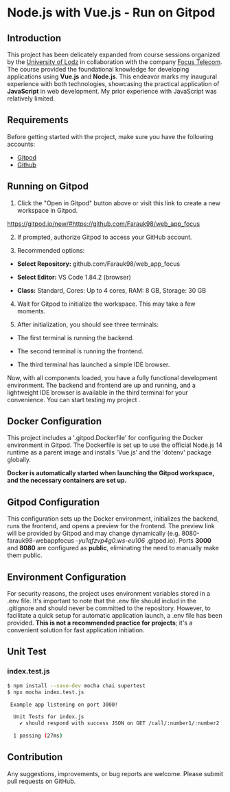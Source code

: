 # Node.js with Vue.js - Run on Gitpod

## Introduction

This project has been delicately expanded from course sessions organized by the [University of Lodz](https://www.uni.lodz.pl) in collaboration with the company [Focus Telecom](https://focustelecom.pl/). The course provided the foundational knowledge for developing applications using **Vue.js** and **Node.js**. This endeavor marks my inaugural experience with both technologies, showcasing the practical application of **JavaScript** in web development. My prior experience with JavaScript was relatively limited.

## Requirements

Before getting started with the project, make sure you have the following accounts:

- [Gitpod](https://gitpod.io/) 
- [Github](https://github.com/)

## Running on Gitpod

1. Click the "Open in Gitpod" button above or visit this link to create a new workspace in Gitpod.

https://gitpod.io/new/#https://github.com/Farauk98/web_app_focus

2. If prompted, authorize Gitpod to access your GitHub account.

3. Recommended options:

* **Select Repository:** github.com/Farauk98/web_app_focus

* **Select Editor:** VS Code 1.84.2 (browser)

* **Class:** Standard, Cores: Up to 4 cores, RAM: 8 GB, Storage: 30 GB

4. Wait for Gitpod to initialize the workspace. This may take a few moments.

5. After initialization, you should see three terminals:

* The first terminal is running the backend.

* The second terminal is running the frontend.

* The third terminal has launched a simple IDE browser.

Now, with all components loaded, you have a fully functional development environment. The backend and frontend are up and running, and a lightweight IDE browser is available in the third terminal for your convenience. You can start testing my project .

## Docker Configuration

This project includes a '.gitpod.Dockerfile' for configuring the Docker environment in Gitpod. The Dockerfile is set up to use the official Node.js 14 runtime as a parent image and installs 'Vue.js' and the 'dotenv' package globally.

**Docker is automatically started when launching the Gitpod workspace, and the necessary containers are set up.**

## Gitpod Configuration

This configuration sets up the Docker environment, initializes the backend, runs the frontend, and opens a preview for the frontend. The preview link will be provided by Gitpod and may change dynamically (e.g. 8080-farauk98-webappfocus *-yu1qfzvp4g0.ws-eu106* .gitpod.io).
Ports **3000** and **8080** are configured as **public**, eliminating the need to manually make them public.

## Environment Configuration

For security reasons, the project uses environment variables stored in a .env file. It's important to note that the .env file should includ in the .gitignore and should never be committed to the repository. However, to facilitate a quick setup for automatic application launch, a .env file has been provided. **This is not a recommended practice for projects**; it's a convenient solution for fast application initiation.

## Unit Test

### index.test.js

```bash
$ npm install --save-dev mocha chai supertest
$ npx mocha index.test.js
```

```bash
 Example app listening on port 3000!

  Unit Tests for index.js
    ✔ should respond with success JSON on GET /call/:number1/:number2

  1 passing (27ms)
```

## Contribution

Any suggestions, improvements, or bug reports are welcome. Please submit pull requests on GitHub.